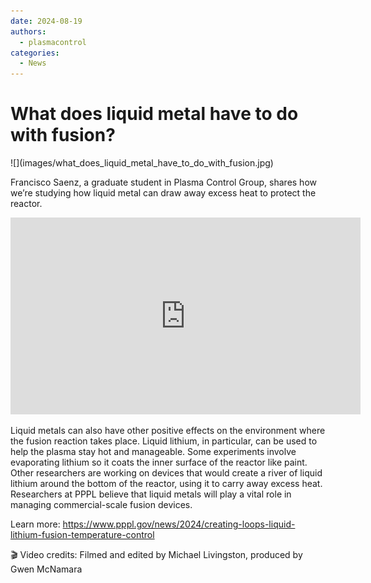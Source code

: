 ```yaml
---
date: 2024-08-19
authors:
  - plasmacontrol
categories:
  - News
---
```


# What does liquid metal have to do with fusion?

<div class="post-title-image" markdown="span">
![](images/what_does_liquid_metal_have_to_do_with_fusion.jpg)
</div>

Francisco Saenz, a graduate student in Plasma Control Group, shares how we’re studying how liquid metal can draw away excess heat to protect the reactor.

<!-- more -->

<div class="video-wrapper">
<iframe width="560" height="315" src="https://www.youtube.com/embed/nTwwzcniaXg?si=X8FFn36D2fFt8ety" title="YouTube video player" frameborder="0" allow="accelerometer; autoplay; clipboard-write; encrypted-media; gyroscope; picture-in-picture; web-share" referrerpolicy="strict-origin-when-cross-origin" allowfullscreen></iframe>
</div>


Liquid metals can also have other positive effects on the environment where the fusion reaction takes place. Liquid lithium, in particular, can be used to help the plasma stay hot and manageable. Some experiments involve evaporating lithium so it coats the inner surface of the reactor like paint. Other researchers are working on devices that would create a river of liquid lithium around the bottom of the reactor, using it to carry away excess heat. Researchers at PPPL believe that liquid metals will play a vital role in managing commercial-scale fusion devices.

Learn more: https://www.pppl.gov/news/2024/creating-loops-liquid-lithium-fusion-temperature-control

🎬 Video credits: Filmed and edited by Michael Livingston, produced by Gwen McNamara